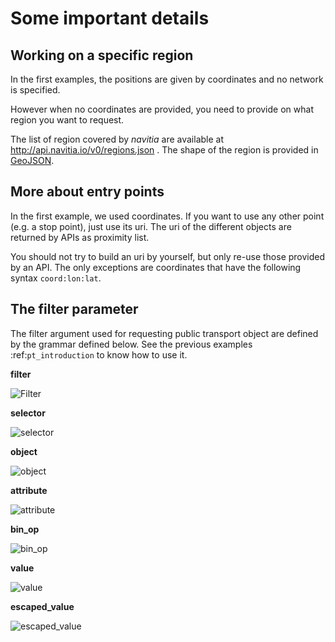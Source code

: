 Some important details
======================

Working on a specific region
----------------------------


In the first examples, the positions are given by coordinates and no network is specified.


However when no coordinates are provided, you need to provide on what region you want to request.

The list of region covered by *navitia* are available at http://api.navitia.io/v0/regions.json . The shape of the region
is provided in [GeoJSON](http://www.geojson.org/geojson-spec.html).


More about entry points
-----------------------

In the first example, we used coordinates. If you want to use any other point (e.g. a stop point), just
use its uri. The uri of the different objects are returned by APIs as proximity list.


You should not try to build an uri by yourself, but only re-use those provided by an API. The only
exceptions are coordinates that have the following syntax ``coord:lon:lat``.


The filter parameter
--------------------


The filter argument used for requesting public transport object are defined by the grammar defined below. See the previous examples
:ref:`pt_introduction` to know how to use it.

**filter**

![Filter](ptref_grammar/filter.png)

**selector**

![selector](ptref_grammar/selector.png)

**object**

![object](ptref_grammar/object.png)

**attribute**

![attribute](ptref_grammar/attribute.png)

**bin_op**

![bin_op](ptref_grammar/bin_op.png)

**value**

![value](ptref_grammar/value.png)

**escaped_value**

![escaped_value](ptref_grammar/escaped_value.png)
